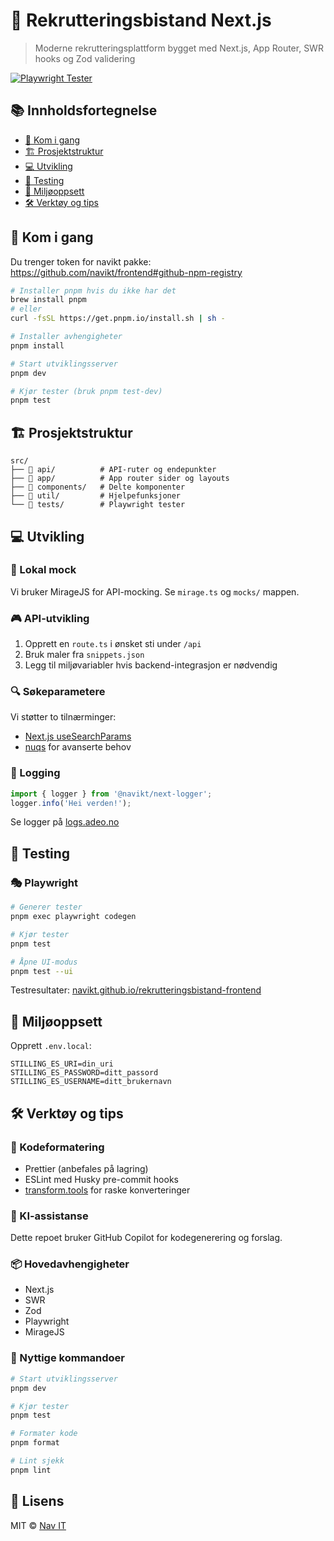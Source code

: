 # 🎯 Rekrutteringsbistand Next.js

> Moderne rekrutteringsplattform bygget med Next.js, App Router, SWR hooks og Zod validering

[![Playwright Tester](https://github.com/navikt/rekrutteringsbistand-frontend/actions/workflows/playwright.yml/badge.svg)](https://github.com/navikt/rekrutteringsbistand-frontend/actions/workflows/playwright.yml)

## 📚 Innholdsfortegnelse

- [🚀 Kom i gang](#-kom-i-gang)
- [🏗️ Prosjektstruktur](#-prosjektstruktur)
- [💻 Utvikling](#-utvikling)
- [🧪 Testing](#-testing)
- [🔑 Miljøoppsett](#-miljøoppsett)
- [🛠️ Verktøy og tips](#-verktøy-og-tips)

## 🚀 Kom i gang

Du trenger token for navikt pakke: https://github.com/navikt/frontend#github-npm-registry

```bash
# Installer pnpm hvis du ikke har det
brew install pnpm
# eller
curl -fsSL https://get.pnpm.io/install.sh | sh -

# Installer avhengigheter
pnpm install

# Start utviklingsserver
pnpm dev

# Kjør tester (bruk pnpm test-dev)
pnpm test
```

## 🏗️ Prosjektstruktur

```
src/
├── 📁 api/          # API-ruter og endepunkter
├── 📁 app/          # App router sider og layouts
├── 📁 components/   # Delte komponenter
├── 📁 util/         # Hjelpefunksjoner
└── 📁 tests/        # Playwright tester
```

## 💻 Utvikling

### 🔄 Lokal mock

Vi bruker MirageJS for API-mocking. Se `mirage.ts` og `mocks/` mappen.

### 🎮 API-utvikling

1. Opprett en `route.ts` i ønsket sti under `/api`
2. Bruk maler fra `snippets.json`
3. Legg til miljøvariabler hvis backend-integrasjon er nødvendig

### 🔍 Søkeparametere

Vi støtter to tilnærminger:

- [Next.js useSearchParams](https://nextjs.org/docs/app/api-reference/functions/use-search-params)
- [nuqs](https://nuqs.47ng.com/) for avanserte behov

### 📝 Logging

```typescript
import { logger } from '@navikt/next-logger';
logger.info('Hei verden!');
```

Se logger på [logs.adeo.no](https://logs.adeo.no/)

## 🧪 Testing

### 🎭 Playwright

```bash
# Generer tester
pnpm exec playwright codegen

# Kjør tester
pnpm test

# Åpne UI-modus
pnpm test --ui
```

Testresultater: [navikt.github.io/rekrutteringsbistand-frontend](https://navikt.github.io/rekrutteringsbistand-frontend/playwright-report)

## 🔑 Miljøoppsett

Opprett `.env.local`:

```env
STILLING_ES_URI=din_uri
STILLING_ES_PASSWORD=ditt_passord
STILLING_ES_USERNAME=ditt_brukernavn
```

## 🛠️ Verktøy og tips

### 🎨 Kodeformatering

- Prettier (anbefales på lagring)
- ESLint med Husky pre-commit hooks
- [transform.tools](https://transform.tools/) for raske konverteringer

### 🤖 KI-assistanse

Dette repoet bruker GitHub Copilot for kodegenerering og forslag.

### 📦 Hovedavhengigheter

- Next.js
- SWR
- Zod
- Playwright
- MirageJS

### 🔧 Nyttige kommandoer

```bash
# Start utviklingsserver
pnpm dev

# Kjør tester
pnpm test

# Formater kode
pnpm format

# Lint sjekk
pnpm lint
```

## 📝 Lisens

MIT © [Nav IT](https://github.com/navikt)

